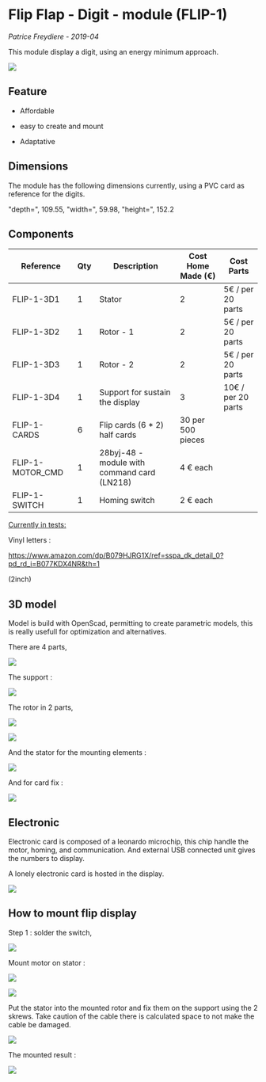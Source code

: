 # Flip Flap - Digit - module (FLIP-1)

*Patrice Freydiere - 2019-04*



This module display a digit, using an energy minimum approach. 

![](modules_separated.png)

## Feature

- Affordable

- easy to create and mount
- Adaptative



## Dimensions



The module has the following dimensions currently, using a PVC card as reference for the digits.

 "depth=", 109.55, "width=", 59.98, "height=", 152.2



## Components



| Reference        | Qty  | Description                                 | Cost Home Made (€) | Cost Parts         |
| ---------------- | ---- | ------------------------------------------- | ------------------ | ------------------ |
| FLIP-1-3D1       | 1    | Stator                                      | 2                  | 5€ / per 20 parts  |
| FLIP-1-3D2       | 1    | Rotor - 1                                   | 2                  | 5€ / per 20 parts  |
| FLIP-1-3D3       | 1    | Rotor - 2                                   | 2                  | 5€ / per 20 parts  |
| FLIP-1-3D4       | 1    | Support for sustain the display             | 3                  | 10€ / per 20 parts |
| FLIP-1-CARDS     | 6    | Flip cards (6 * 2) half cards               | 30 per 500 pieces  |                    |
| FLIP-1-MOTOR_CMD | 1    | 28byj-48 - module with command card (LN218) | 4 € each           |                    |
| FLIP-1-SWITCH    | 1    | Homing switch                               | 2 € each           |                    |

<u>Currently in tests:</u>



Vinyl letters :

<https://www.amazon.com/dp/B079HJRG1X/ref=sspa_dk_detail_0?pd_rd_i=B077KDX4NR&th=1>

(2inch)



## 3D model

Model is build with OpenScad, permitting to create parametric models, this is really usefull for optimization and alternatives.

There are 4 parts, 

![](parts_images/exploded_view.png)

The support :

![](parts_images/support.png)

The rotor in 2 parts, 

![](parts_images/rotor.png)

![](parts_images/axe.png)



And the stator for the mounting elements :

![](parts_images/stator.png)

And for card fix :

![](parts_images/card_supports.png)







## Electronic

Electronic card is composed of a leonardo microchip, this chip handle the motor, homing, and communication. And external USB connected unit gives the numbers to display.



A lonely electronic card is hosted in the display.

![](electronic/ci.png)



## How to mount flip display

Step 1 : solder the switch, 

![](pictures/switch_solding.jpg)

Mount motor on stator :

![](pictures/skrew_motor.jpg)



![](pictures/stator_mount.jpg)



Put the stator into the mounted rotor and fix them on the support using the 2 skrews. Take caution of the cable there is calculated space to not make the cable be damaged.

![](pictures/support_fix_preview_skrews.jpg)

The mounted result :

![](pictures/module.jpg)